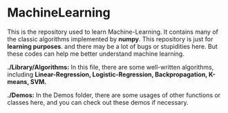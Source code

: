 # MachineLearning
This is the repository used to learn Machine-Learning. It contains many of the classic algorithms implemented by **numpy**.
This repository is just for **learning purposes**. and there may be a lot of bugs or stupidities here. But these codes can help me better understand machine learning.

**./Library/Algorithms:**
In this file, there are some well-written algorithms, including **Linear-Regression, Logistic-Regression, Backpropagation, K-means, SVM.**

**./Demos:** In the Demos folder, there are some usages of other functions or classes here, and you can check out these demos if necessary.
